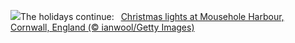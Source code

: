 ![](https://www.bing.com/th?id=OHR.MouseholeXmas_EN-US1272999190_UHD.jpg&w=1000)The holidays continue:&nbsp;&ensp;[Christmas lights at Mousehole Harbour, Cornwall, England (© ianwool/Getty Images)](https://www.bing.com/th?id=OHR.MouseholeXmas_EN-US1272999190_UHD.jpg)
<br><br/>
